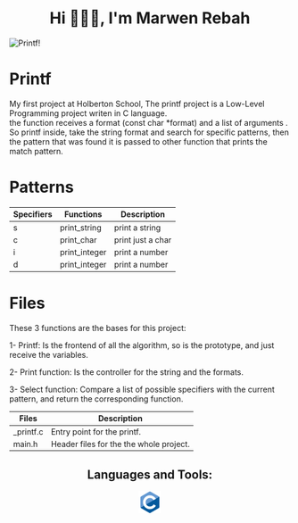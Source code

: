 <h1 align="center">Hi 👨🏻‍💻, I'm Marwen Rebah</h1>

![Printf!](https://github.com/marwenrebah/holbertonschool-printf/assets/133456502/9e798d95-b20e-4d86-9dbc-c3b3d57a9d35)

<h1>Printf</h1>
<p>My first project at Holberton School, The printf project is a Low-Level Programming project writen in C language.<br>
the function receives a format (const char *format) and a list of arguments . So printf inside, take the string format and search for specific patterns, then the pattern that was found it is passed to other function that prints the match pattern.</p>
<h1>Patterns</h1>

| Specifiers      | Functions | Description |
| ----------- | ----------- | ----------|
| s      | print_string       | print a string|
| c   | print_char        | print just a char|
| i | print_integer	| print a number  |
| d   | print_integer | print a number |

<h1>Files</h1>
<p>These 3 functions are the bases for this project:</p>
<p>1- Printf: Is the frontend of all the algorithm, so is the prototype, and just receive the variables.</p>
<p>2- Print function: Is the controller for the string and the formats.</p>
<p>3- Select function: Compare a list of possible specifiers with the current pattern, and return the corresponding function.</p>

| Files      | Description |
| ----------- | ----------- |
| _printf.c      | Entry point for the printf.     |
| main.h   | Header files for the the whole project.        |


<h2 align="center">Languages and Tools:</h2>
<p align="center"> <a href="https://www.cprogramming.com/" target="_blank" rel="noreferrer"> <img src="https://raw.githubusercontent.com/devicons/devicon/master/icons/c/c-original.svg" alt="c" width="40" height="40"/> </a> </p>
